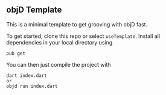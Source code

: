 ## objD Template

This is a minimal template to get grooving with objD fast.

To get started, clone this repo or select `useTemplate`.
Install all dependencies in your local directory using

```
pub get
```

You can then just compile the project with

```
dart index.dart
or
objd run index.dart
```

